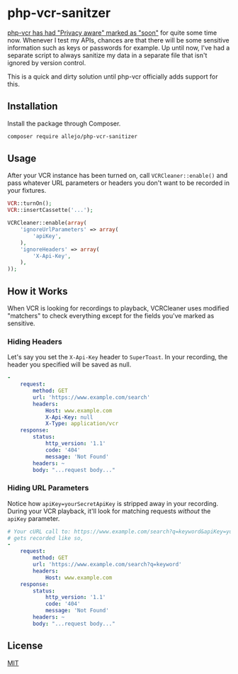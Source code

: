 # php-vcr-sanitzer

[php-vcr has had "Privacy aware" marked as "soon"](https://php-vcr.github.io/#page-nav-Features) for quite some time now. Whenever I test my APIs, chances are that there will be some sensitive information such as keys or passwords for example. Up until now, I've had a separate script to always sanitize my data in a separate file that isn't ignored by version control.

This is a quick and dirty solution until php-vcr officially adds support for this.

## Installation

Install the package through Composer.

```bash
composer require allejo/php-vcr-sanitizer
```

## Usage

After your VCR instance has been turned on, call `VCRCleaner::enable()` and pass whatever URL parameters or headers you don't want to be recorded in your fixtures.

```php
VCR::turnOn();
VCR::insertCassette('...');

VCRCleaner::enable(array(
    'ignoreUrlParameters' => array(
        'apiKey',
    ),
    'ignoreHeaders' => array(
        'X-Api-Key',
    ),
));
```

## How it Works

When VCR is looking for recordings to playback, VCRCleaner uses modified "matchers" to check everything except for the fields you've marked as sensitive.

### Hiding Headers

Let's say you set the `X-Api-Key` header to `SuperToast`. In your recording, the header you specified will be saved as null.

```yaml
-
    request:
        method: GET
        url: 'https://www.example.com/search'
        headers:
            Host: www.example.com
            X-Api-Key: null
            X-Type: application/vcr
    response:
        status:
            http_version: '1.1'
            code: '404'
            message: 'Not Found'
        headers: ~
        body: "...request body..."
```

### Hiding URL Parameters

Notice how `apiKey=yourSecretApiKey` is stripped away in your recording. During your VCR playback, it'll look for matching requests *without* the `apiKey` parameter.

```yaml
# Your cURL call to: https://www.example.com/search?q=keyword&apiKey=yourSecretApiKey
# gets recorded like so,
-
    request:
        method: GET
        url: 'https://www.example.com/search?q=keyword'
        headers:
            Host: www.example.com
    response:
        status:
            http_version: '1.1'
            code: '404'
            message: 'Not Found'
        headers: ~
        body: "...request body..."
```

## License

[MIT](/LICENSE.md)

